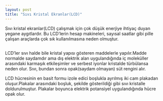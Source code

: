 ```yaml
---
layout: post
title: "Sıvı Kristal Ekranlar(LCD)"
---
```


Sıvı kristal ekranlar(LCD) çalışmak için çok düşük enerjiye ihtiyaç duyan yegane aygıtlardır.
Bu LCD’lerin hesap makineleri, sayısal saatlar gibi pille çalışan araçlarda çok sık kullanılmasına neden olmuştur.

## 

LCD’ler sıvı halde bile kristal yapısı gösteren maddelerle yapılır.Madde normalde saydamdır ama dış elektrik alan uygulandığında iç moleküller arasındaki karmaşık etkileşimler ve serbest iyonlar kristalde türbülansa neden olur. Sıvı, bundan sonra opak(saydam olmayan) süt rengini alır.

LCD hücresinin en basit formu izole edici boşlukla ayrılmış iki cam plakadan oluşur.Plakalar arasındaki boşluk, şekilde gösterildiği gibi sıvı kristalle doldurulmuştur. Plakalar boyunca elektrik potansiyel uygulandığında hücre opak olur.